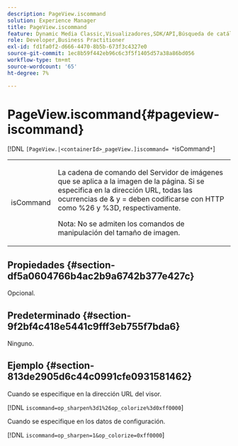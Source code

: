 ```yaml
---
description: PageView.iscommand
solution: Experience Manager
title: PageView.iscommand
feature: Dynamic Media Classic,Visualizadores,SDK/API,Búsqueda de catálogos electrónicos
role: Developer,Business Practitioner
exl-id: fd1fa0f2-d666-4470-8b5b-673f3c4327e0
source-git-commit: 1ec8b59f442eb96c6c3f5f1405d57a38a86bd056
workflow-type: tm+mt
source-wordcount: '65'
ht-degree: 7%

---
```


# PageView.iscommand{#pageview-iscommand}

[!DNL `[PageView.|<containerId>_pageView.]iscommand= *`isCommand`*`]

<table id="table_9E7BB12BF371419F88DD4D24EF04632C"> 
 <tbody> 
  <tr> 
   <td colname="col1"> <p> <span class="codeph"><span class="varname"> isCommand</span></span> </p> </td> 
   <td colname="col2"> <p> La cadena de comando del Servidor de imágenes que se aplica a la imagen de la página. Si se especifica en la dirección URL, todas las ocurrencias de <span class="codeph"> &amp;</span> y <span class="codeph"> =</span> deben codificarse con HTTP como <span class="codeph"> %26</span> y <span class="codeph"> %3D</span>, respectivamente. </p> <p> <p>Nota:  No se admiten los comandos de manipulación del tamaño de imagen. </p> </p> </td> 
  </tr> 
 </tbody> 
</table>

## Propiedades {#section-df5a0604766b4ac2b9a6742b377e427c}

Opcional.

## Predeterminado {#section-9f2bf4c418e5441c9fff3eb755f7bda6}

Ninguno.

## Ejemplo {#section-813de2905d6c44c0991cfe0931581462}

Cuando se especifique en la dirección URL del visor.

[!DNL `iscommand=op_sharpen%3d1%26op_colorize%3d0xff0000`]

Cuando se especifique en los datos de configuración.

[!DNL `iscommand=op_sharpen=1&op_colorize=0xff0000`]

